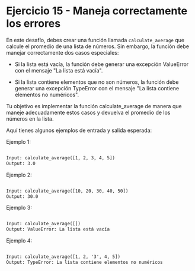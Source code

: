 # Ejercicio 15 - Maneja correctamente los errores

En este desafío, debes crear una función llamada `calculate_average` que calcule el promedio de una lista de números. Sin embargo, la función debe manejar correctamente dos casos especiales:

- Si la lista está vacía, la función debe generar una excepción ValueError con el mensaje "La lista está vacía".

- Si la lista contiene elementos que no son números, la función debe generar una excepción TypeError con el mensaje "La lista contiene elementos no numéricos".

Tu objetivo es implementar la función calculate_average de manera que maneje adecuadamente estos casos y devuelva el promedio de los números en la lista.

Aquí tienes algunos ejemplos de entrada y salida esperada:

Ejemplo 1:

```txt

Input: calculate_average([1, 2, 3, 4, 5])
Output: 3.0
```

Ejemplo 2:

```txt

Input: calculate_average([10, 20, 30, 40, 50])
Output: 30.0
```

Ejemplo 3:

```txt

Input: calculate_average([])
Output: ValueError: La lista está vacía
```

Ejemplo 4:

```txt

Input: calculate_average([1, 2, '3', 4, 5])
Output: TypeError: La lista contiene elementos no numéricos
```
